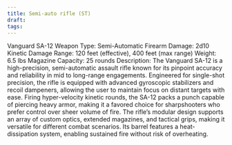 ```yaml
---
title: Semi-auto rifle (ST)
draft: 
tags:
---
```

Vanguard SA-12
Weapon Type: Semi-Automatic Firearm
Damage: 2d10 Kinetic Damage
Range: 120 feet (effective), 400 feet (max range)
Weight: 6.5 lbs
Magazine Capacity: 25 rounds
Description:
The Vanguard SA-12 is a high-precision, semi-automatic assault rifle known for its pinpoint accuracy and reliability in mid to long-range engagements. Engineered for single-shot precision, the rifle is equipped with advanced gyroscopic stabilizers and recoil dampeners, allowing the user to maintain focus on distant targets with ease. Firing hyper-velocity kinetic rounds, the SA-12 packs a punch capable of piercing heavy armor, making it a favored choice for sharpshooters who prefer control over sheer volume of fire.
The rifle’s modular design supports an array of custom optics, extended magazines, and tactical grips, making it versatile for different combat scenarios. Its barrel features a heat-dissipation system, enabling sustained fire without risk of overheating.
